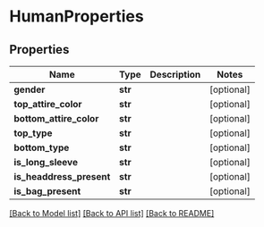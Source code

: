 # HumanProperties

## Properties
Name | Type | Description | Notes
------------ | ------------- | ------------- | -------------
**gender** | **str** |  | [optional] 
**top_attire_color** | **str** |  | [optional] 
**bottom_attire_color** | **str** |  | [optional] 
**top_type** | **str** |  | [optional] 
**bottom_type** | **str** |  | [optional] 
**is_long_sleeve** | **str** |  | [optional] 
**is_headdress_present** | **str** |  | [optional] 
**is_bag_present** | **str** |  | [optional] 

[[Back to Model list]](../README.md#documentation-for-models) [[Back to API list]](../README.md#documentation-for-api-endpoints) [[Back to README]](../README.md)

